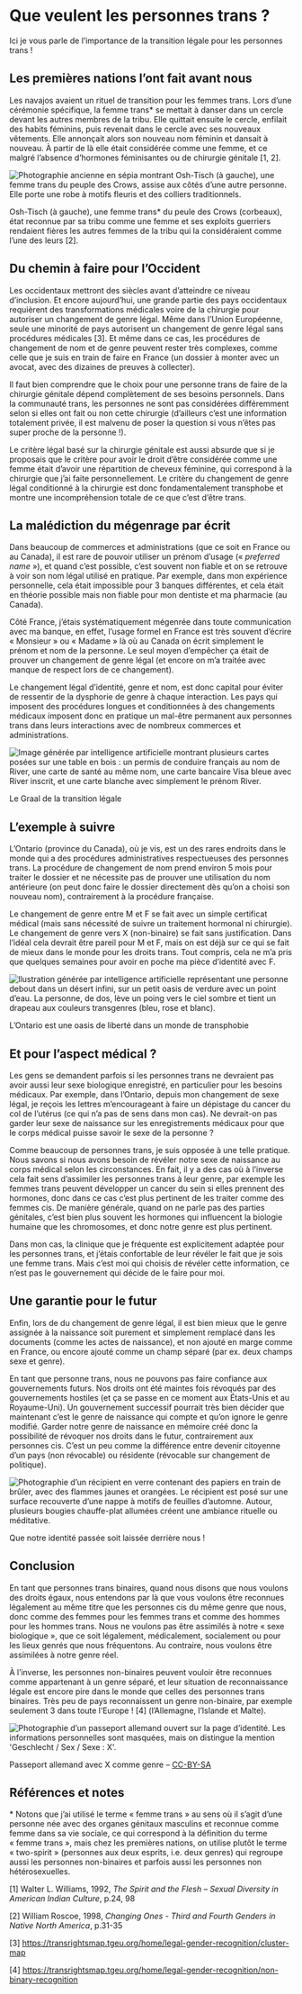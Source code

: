# Que veulent les personnes trans ?

Ici je vous parle de l’importance de la transition légale pour les
personnes trans !

## Les premières nations l’ont fait avant nous

Les navajos avaient un rituel de transition pour les femmes trans. Lors
d’une cérémonie spécifique, la femme trans\* se mettait à danser dans un
cercle devant les autres membres de la tribu. Elle quittait ensuite le
cercle, enfilait des habits féminins, puis revenait dans le cercle avec
ses nouveaux vêtements. Elle annonçait alors son nouveau nom féminin et
dansait à nouveau. À partir de là elle était considérée comme une femme,
et ce malgré l’absence d’hormones féminisantes ou de chirurgie génitale
\[1, 2\].

![Photographie ancienne en sépia montrant Osh-Tisch (à gauche), une femme trans du peuple des Crows, assise aux côtés d’une autre personne. Elle porte une robe à motifs fleuris et des colliers traditionnels.](Que_veulent_les_personnes_trans/Osh-Tisch.jpg)

Osh-Tisch (à gauche), une femme trans\* du peule des Crows (corbeaux),
état reconnue par sa tribu comme une femme et ses exploits guerriers
rendaient fières les autres femmes de la tribu qui la considéraient
comme l’une des leurs \[2\].

## Du chemin à faire pour l’Occident

Les occidentaux mettront des siècles avant d’atteindre ce niveau
d’inclusion. Et encore aujourd’hui, une grande partie des pays
occidentaux requièrent des transformations médicales voire de la
chirurgie pour autoriser un changement de genre légal. Même dans l’Union
Européenne, seule une minorité de pays autorisent un changement de genre
légal sans procédures médicales \[3\]. Et même dans ce cas, les
procédures de changement de nom et de genre peuvent rester très
complexes, comme celle que je suis en train de faire en France (un
dossier à monter avec un avocat, avec des dizaines de preuves à
collecter).

Il faut bien comprendre que le choix pour une personne trans de faire de
la chirurgie génitale dépend complètement de ses besoins personnels.
Dans la communauté trans, les personnes ne sont pas considérées
différemment selon si elles ont fait ou non cette chirurgie (d’ailleurs
c’est une information totalement privée, il est malvenu de poser la
question si vous n’êtes pas super proche de la personne !).

Le critère légal basé sur la chirurgie génitale est aussi absurde que si
je proposais que le critère pour avoir le droit d’être considérée comme
une femme était d’avoir une répartition de cheveux féminine, qui
correspond à la chirurgie que j’ai faite personnellement. Le critère du
changement de genre légal conditionné à la chirurgie est donc
fondamentalement transphobe et montre une incompréhension totale de ce
que c’est d’être trans.

## La malédiction du mégenrage par écrit

Dans beaucoup de commerces et administrations (que ce soit en France ou
au Canada), il est rare de pouvoir utiliser un prénom d’usage
(« *preferred name* »), et quand c’est possible, c’est souvent non
fiable et on se retrouve à voir son nom légal utilisé en pratique. Par
exemple, dans mon expérience personnelle, cela était impossible pour 3
banques différentes, et cela était en théorie possible mais non fiable
pour mon dentiste et ma pharmacie (au Canada).

Côté France, j’étais systématiquement mégenrée dans toute communication
avec ma banque, en effet, l’usage formel en France est très souvent
d’écrire « Monsieur » ou « Madame » là où au Canada on écrit simplement
le prénom et nom de la personne. Le seul moyen d’empêcher ça était de
prouver un changement de genre légal (et encore on m’a traitée avec
manque de respect lors de ce changement).

Le changement légal d’identité, genre et nom, est donc capital pour
éviter de ressentir de la dysphorie de genre à chaque interaction. Les
pays qui imposent des procédures longues et conditionnées à des
changements médicaux imposent donc en pratique un mal-être permanent aux
personnes trans dans leurs interactions avec de nombreux commerces et
administrations.

![Image générée par intelligence artificielle montrant plusieurs cartes posées sur une table en bois : un permis de conduire français au nom de River, une carte de santé au même nom, une carte bancaire Visa bleue avec River inscrit, et une carte blanche avec simplement le prénom River.](Que_veulent_les_personnes_trans/papers.png)

Le Graal de la transition légale

## L’exemple à suivre

L’Ontario (province du Canada), où je vis, est un des rares endroits
dans le monde qui a des procédures administratives respectueuses des
personnes trans. La procédure de changement de nom prend environ 5 mois
pour traiter le dossier et ne nécessite pas de prouver une utilisation
du nom antérieure (on peut donc faire le dossier directement dès qu’on a
choisi son nouveau nom), contrairement à la procédure française.

Le changement de genre entre M et F se fait avec un simple certificat
médical (mais sans nécessité de suivre un traitement hormonal ni
chirurgie). Le changement de genre vers X (non-binaire) se fait sans
justification. Dans l’idéal cela devrait être pareil pour M et F, mais
on est déjà sur ce qui se fait de mieux dans le monde pour les droits
trans. Tout compris, cela ne m’a pris que quelques semaines pour avoir
en poche ma pièce d’identité avec F.

![llustration générée par intelligence artificielle représentant une personne debout dans un désert infini, sur un petit oasis de verdure avec un point d’eau. La personne, de dos, lève un poing vers le ciel sombre et tient un drapeau aux couleurs transgenres (bleu, rose et blanc).](Que_veulent_les_personnes_trans/oasis.png)

L’Ontario est une oasis de liberté dans un monde de transphobie

## Et pour l’aspect médical ?

Les gens se demandent parfois si les personnes trans ne devraient pas
avoir aussi leur sexe biologique enregistré, en particulier pour les
besoins médicaux. Par exemple, dans l’Ontario, depuis mon changement de
sexe légal, je reçois les lettres m’encourageant à faire un dépistage du
cancer du col de l’utérus (ce qui n’a pas de sens dans mon cas). Ne
devrait-on pas garder leur sexe de naissance sur les enregistrements
médicaux pour que le corps médical puisse savoir le sexe de la
personne ?

Comme beaucoup de personnes trans, je suis opposée à une telle pratique.
Nous savons si nous avons besoin de révéler notre sexe de naissance au
corps médical selon les circonstances. En fait, il y a des cas où à
l’inverse cela fait sens d’assimiler les personnes trans à leur genre,
par exemple les femmes trans peuvent développer un cancer du sein si
elles prennent des hormones, donc dans ce cas c’est plus pertinent de
les traiter comme des femmes cis. De manière générale, quand on ne parle
pas des parties génitales, c’est bien plus souvent les hormones qui
influencent la biologie humaine que les chromosomes, et donc notre genre
est plus pertinent.

Dans mon cas, la clinique que je fréquente est explicitement adaptée
pour les personnes trans, et j’étais confortable de leur révéler le fait
que je sois une femme trans. Mais c’est moi qui choisis de révéler cette
information, ce n’est pas le gouvernement qui décide de le faire
pour moi.

## Une garantie pour le futur

Enfin, lors de du changement de genre légal, il est bien mieux que le
genre assignée à la naissance soit purement et simplement remplacé dans
les documents (comme les actes de naissance), et non ajouté en marge
comme en France, ou encore ajouté comme un champ séparé (par ex. deux
champs sexe et genre).

En tant que personne trans, nous ne pouvons pas faire confiance aux
gouvernements futurs. Nos droits ont été maintes fois révoqués par des
gouvernements hostiles (et ça se passe en ce moment aux États-Unis et au
Royaume-Uni). Un gouvernement successif pourrait très bien décider que
maintenant c’est le genre de naissance qui compte et qu’on ignore le
genre modifié. Garder notre genre de naissance en mémoire créé donc la
possibilité de révoquer nos droits dans le futur, contrairement aux
personnes cis. C’est un peu comme la différence entre devenir citoyenne
d’un pays (non révocable) ou résidente (révocable sur changement de
politique).

![Photographie d’un récipient en verre contenant des papiers en train de brûler, avec des flammes jaunes et orangées. Le récipient est posé sur une surface recouverte d’une nappe à motifs de feuilles d’automne. Autour, plusieurs bougies chauffe-plat allumées créent une ambiance rituelle ou méditative.](Que_veulent_les_personnes_trans/fire.jpg)

Que notre identité passée soit laissée derrière nous !

## Conclusion

En tant que personnes trans binaires, quand nous disons que nous voulons
des droits égaux, nous entendons par là que vous voulons être reconnues
légalement au même titre que les personnes cis du même genre que nous,
donc comme des femmes pour les femmes trans et comme des hommes pour les
hommes trans. Nous ne voulons pas être assimilés à notre « sexe
biologique », que ce soit légalement, médicalement, socialement ou pour
les lieux genrés que nous fréquentons. Au contraire, nous voulons être
assimilées à notre genre réel.

À l’inverse, les personnes non-binaires peuvent vouloir être reconnues
comme appartenant à un genre séparé, et leur situation de reconnaissance
légale est encore pire dans le monde que celles des personnes trans
binaires. Très peu de pays reconnaissent un genre non-binaire, par
exemple seulement 3 dans toute l’Europe ! \[4\] (l’Allemagne, l’Islande
et Malte).

![Photographie d’un passeport allemand ouvert sur la page d’identité. Les informations personnelles sont masquées, mais on distingue la mention 'Geschlecht / Sex / Sexe : X'.](Que_veulent_les_personnes_trans/Reisepass_X.jpg)

Passeport allemand avec X comme genre –
[CC-BY-SA](https://commons.wikimedia.org/wiki/File:Reisepass_X.jpg)

## Références et notes

\* Notons que j’ai utilisé le terme « femme trans » au sens où il s’agit
d’une personne née avec des organes génitaux masculins et reconnue comme
femme dans sa vie sociale, ce qui correspond à la définition du terme
« femme trans », mais chez les premières nations, on utilise plutôt le
terme « two-spirit » (personnes aux deux esprits, i.e. deux genres) qui
regroupe aussi les personnes non-binaires et parfois aussi les personnes
non hétérosexuelles.

\[1\] Walter L. Williams, 1992, *The Spirit and the Flesh – Sexual
Diversity in American Indian Culture*, p.24, 98

\[2\] William Roscoe, 1998, *Changing Ones - Third and Fourth Genders in
Native North America*, p.31-35

\[3\]
<https://transrightsmap.tgeu.org/home/legal-gender-recognition/cluster-map>

\[4\]
<https://transrightsmap.tgeu.org/home/legal-gender-recognition/non-binary-recognition>

